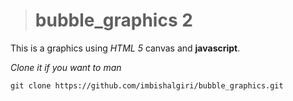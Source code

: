 > # bubble_graphics 2

This is a graphics using *HTML 5* canvas and **javascript**.

*Clone it if you want to man*
```
git clone https://github.com/imbishalgiri/bubble_graphics.git
```





